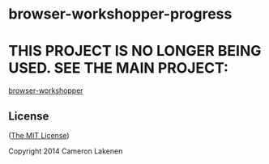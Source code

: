 # browser-workshopper-progress

# THIS PROJECT IS NO LONGER BEING USED. SEE THE MAIN PROJECT:

[browser-workshopper](https://github.com/lakenen/browser-workshopper)


## License

([The MIT License](LICENSE))

Copyright 2014 Cameron Lakenen

